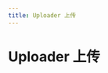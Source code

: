 ```yaml
---
title: Uploader 上传
---
```


# Uploader 上传 

<ClientOnly>
  <upload-demo></upload-demo>
</ClientOnly>

<upload-attributes></upload-attributes>
